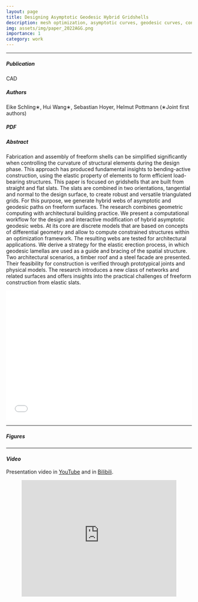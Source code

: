 ```yaml
---
layout: page
title: Designing Asymptotic Geodesic Hybrid Gridshells
description: mesh optimization, asymptotic curves, geodesic curves, construction-aware design, elastic gridshells
img: assets/img/paper_2022AGG.png
importance: 1
category: work
---
```


------
##### <i class='fas fa-folder-open'>**Publication**</i><br/>
CAD

##### <i class='fas fa-laugh-beam'>**Authors**</i><br/>
Eike Schling∗, Hui Wang∗, Sebastian Hoyer, Helmut Pottmann 
(∗Joint first authors)

##### <i class='fas fa-file-pdf'>**PDF**</i>

<!-- [paper](https://www.geometrie.tuwien.ac.at/geom/ig/publications/geodesic/geodesic.pdf) -->

<!-- <iframe src="https://www.geometrie.tuwien.ac.at/geom/ig/publications/geodesic/geodesic.pdf#toolbar=0" 
width="100%" height=400 frameborder="0" style="border: none;">
</iframe> -->

##### <i class='fas fa-align-justify'>**Abstract**</i>
Fabrication and assembly of freeform shells can be simplified significantly when controlling the curvature of structural elements during the design phase. This approach has produced fundamental insights to bending-active construction, using the elastic property of elements to form efficient load-bearing structures. This paper is focused on gridshells that are built from straight and flat slats. The slats are combined in two orientations, tangential and normal to the design surface, to create robust and versatile triangulated grids. For this purpose, we generate hybrid webs of asymptotic and geodesic paths on freeform surfaces. The research combines geometric computing with architectural building practice. We present a computational workflow for the design and interactive modification of hybrid asymptotic geodesic webs. At its core are discrete models that are based on concepts of differential geometry and allow to compute constrained structures within an optimization framework. The resulting webs are tested for architectural applications. We derive a strategy for the elastic erection process, in which geodesic lamellas are used as a guide and bracing of the spatial structure. Two architectural scenarios, a timber roof and a steel facade are presented. Their feasibility for construction is verified through prototypical joints and physical models. The research introduces a new class of networks and related surfaces and offers insights into the practical challenges of freeform construction from elastic slats.


<iframe src="/assets/pdf/slides/2022-AG-Hui.pdf#toolbar=0" 
width="100%" height=350 frameborder="0" style="border: none;">
</iframe>

------

##### <i class='far fa-images'>**Figures**</i>


------

#### <i class='fab fa-youtube'>**Video**</i> 

Presentation video in [YouTube](https://www.youtube.com/watch?v=jyjE0wSNoHw) and in [Bilibili](https://www.bilibili.com/video/BV1Rf4y1Z7yK?spm_id_from=333.999.0.0&vd_source=3fcaaf2fe9f45c94842d7fa553d555be).


<!-- <p align="center">
<iframe width="560" height="315" src="https://www.youtube.com/watch?v=jyjE0wSNoHw" title="Designing Asymptotic Geodesic Hybrid Gridshells" frameborder="0" allow="accelerometer; autoplay; clipboard-write; encrypted-media; gyroscope; picture-in-picture" allowfullscreen></iframe>
</p> -->

<p align="center">
<iframe width="420" height="315" src="https://www.youtube.com/watch?v=jyjE0wSNoHw" frameborder="0" allowfullscreen></iframe>
</p>